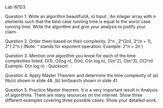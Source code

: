 Lab W1D3

Question 1. Write an algorithm beautiful(A, n)
Input : An integer array with n elements
such that the best case running time is equal to the worst case running time. Write the algorithm and
give your analysis to justify your claim.


Question 2. Order them based on their complexity.
2^n , 2^(2n), 2^(n + 1), 2^( 2^n ) (Note: ^ stands for exponent operation. Example: 2^n = 2n )


Question 3. Mention one algorithm you know for each of the time complexities listed.
O(1), O(log n), O(n), O(n log n), O(n^2), O(n^3), O(2^n)
Example. O(n log n) : Quicksort


Question 4. Apply Master Theorem and determine the time complexity of
(a) fib(n) shown in slide 48.
(b) binSearch shown in slide 41


Question 5. Practice Master theorem. It is a very important result in Analysis of algorithms. There are
many resources on the internet. Show three different examples covering three possible cases. Show
your detailed work.